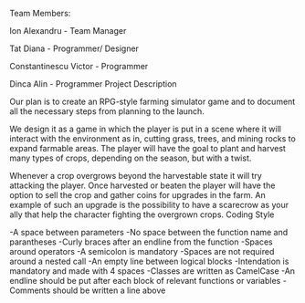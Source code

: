 Team Members:

Ion Alexandru - Team Manager

Tat Diana - Programmer/ Designer

Constantinescu Victor - Programmer

Dinca Alin - Programmer
Project Description

Our plan is to create an RPG-style farming simulator game and to document all the necessary 
steps from planning to the launch.

We design it as a game in which the player is put in a scene where it will interact with the 
environment as in, cutting grass, trees, and mining rocks to expand farmable areas. The player 
will have the goal to plant and harvest many types of crops, depending on the season, but with a 
twist.

Whenever a crop overgrows beyond the harvestable state it will try attacking the player. Once 
harvested or beaten the player will have the option to sell the crop and gather coins for upgrades 
in the farm. An example of such an upgrade is the possibility to have a scarecrow as your ally 
that help the character fighting the overgrown crops.
Coding Style

-A space between parameters
-No space between the function name and parantheses
-Curly braces after an endline from the function
-Spaces around operators
-A semicolon is mandatory
-Spaces are not required around a nested call
-An empty line between logical blocks
-Intendation is mandatory and made with 4 spaces
-Classes are written as CamelCase
-An endline should be put after each block of relevant functions or variables
-Comments should be written a line above
